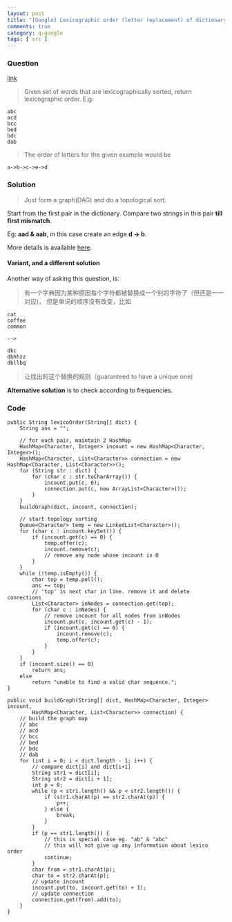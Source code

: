 ```yaml
---
layout: post
title: "[Google] Lexicographic order (letter replacement) of dictionary "
comments: true
category: q-google
tags: [ src ]
---
```


### Question 

[link](http://www.careercup.com/question?id=13394663)

> Given set of words that are lexicographically sorted, return lexicographic order. E.g:

    abc
    acd
    bcc
    bed
    bdc
    dab

> The order of letters for the given example would be

    a->b->c->e->d

### Solution

> Just form a graph(DAG) and do a topological sort. 

Start from the first pair in the dictionary. Compare two strings in this pair __till first mismatch__. 

Eg: __aad & aab__, in this case create an edge __d -> b__. 

More details is available [here](http://codereview.stackexchange.com/questions/48292/return-the-lexicographic-order). 

#### Variant, and a different solution

Another way of asking this question, is:

> 有一个字典因为某种原因每个字符都被替换成一个别的字符了（但还是一一对应)，
但是单词的顺序没有改变，比如

    cat
    coffee
    common

    --> 

    dkc
    dbhhzz
    dbllbq

> 让找出的这个替换的规则（guaranteed to have a unique one)

__Alternative solution__ is to check according to frequencies.

### Code

	public String lexicoOrder(String[] dict) {
		String ans = "";

		// for each pair, maintain 2 HashMap
		HashMap<Character, Integer> incount = new HashMap<Character, Integer>();
		HashMap<Character, List<Character>> connection = new HashMap<Character, List<Character>>();
		for (String str : dict) {
			for (char c : str.toCharArray()) {
				incount.put(c, 0);
				connection.put(c, new ArrayList<Character>());
			}
		}
		buildGraph(dict, incount, connection);

		// start topology sorting
		Queue<Character> temp = new LinkedList<Character>();
		for (char c : incount.keySet()) {
			if (incount.get(c) == 0) {
				temp.offer(c);
				incount.remove(c);
				// remove any node whose incount is 0
			}
		}
		while (!temp.isEmpty()) {
			char top = temp.poll();
			ans += top;
			// 'top' is next char in line. remove it and delete connections
			List<Character> inNodes = connection.get(top);
			for (char c : inNodes) {
				// remove incount for all nodes from inNodes
				incount.put(c, incount.get(c) - 1);
				if (incount.get(c) == 0) {
					incount.remove(c);
					temp.offer(c);
				}
			}
		}
		if (incount.size() == 0)
			return ans;
		else
			return "unable to find a valid char sequence.";
	}

	public void buildGraph(String[] dict, HashMap<Character, Integer> incount,
			HashMap<Character, List<Character>> connection) {
		// build the graph map
		// abc
		// acd
		// bcc
		// bed
		// bdc
		// dab
		for (int i = 0; i < dict.length - 1; i++) {
			// compare dict[i] and dict[i+1]
			String str1 = dict[i];
			String str2 = dict[i + 1];
			int p = 0;
			while (p < str1.length() && p < str2.length()) {
				if (str1.charAt(p) == str2.charAt(p)) {
					p++;
				} else {
					break;
				}
			}
			if (p == str1.length()) {
				// this is special case eg. "ab" & "abc"
				// this will not give up any information about lexico order
				continue;
			}
			char from = str1.charAt(p);
			char to = str2.charAt(p);
			// update incount
			incount.put(to, incount.get(to) + 1);
			// update connection
			connection.get(from).add(to);
		}
	}

